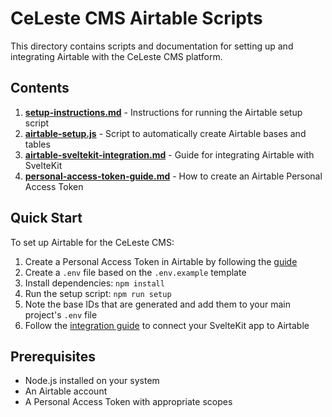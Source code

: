 # CeLeste CMS Airtable Scripts

This directory contains scripts and documentation for setting up and integrating Airtable with the CeLeste CMS platform.

## Contents

1. **[setup-instructions.md](./setup-instructions.md)** - Instructions for running the Airtable setup script
2. **[airtable-setup.js](./airtable-setup.js)** - Script to automatically create Airtable bases and tables
3. **[airtable-sveltekit-integration.md](./airtable-sveltekit-integration.md)** - Guide for integrating Airtable with SvelteKit
4. **[personal-access-token-guide.md](./personal-access-token-guide.md)** - How to create an Airtable Personal Access Token

## Quick Start

To set up Airtable for the CeLeste CMS:

1. Create a Personal Access Token in Airtable by following the [guide](./personal-access-token-guide.md)
2. Create a `.env` file based on the `.env.example` template
3. Install dependencies: `npm install`
4. Run the setup script: `npm run setup`
5. Note the base IDs that are generated and add them to your main project's `.env` file
6. Follow the [integration guide](./airtable-sveltekit-integration.md) to connect your SvelteKit app to Airtable

## Prerequisites

- Node.js installed on your system
- An Airtable account
- A Personal Access Token with appropriate scopes